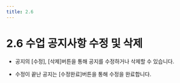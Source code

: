 ```yaml
---
title: 2.6
---
```


# 2.6 수업 공지사항 수정 및 삭제

- 공지의 [수정], [삭제]버튼을 통해 공지를 수정하거나 삭제할 수 있습니다.

- 수정이 끝난 공지는 [수정완료]버튼을 통해 수정을 완료합니다.

